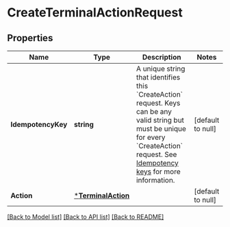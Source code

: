# CreateTerminalActionRequest

## Properties

 Name               | Type                                     | Description                                                                                                                                                                                                                                                                     | Notes             
--------------------|------------------------------------------|---------------------------------------------------------------------------------------------------------------------------------------------------------------------------------------------------------------------------------------------------------------------------------|-------------------
 **IdempotencyKey** | **string**                               | A unique string that identifies this &#x60;CreateAction&#x60; request. Keys can be any valid string but must be unique for every &#x60;CreateAction&#x60; request.  See [Idempotency keys](https://developer.squareup.com/docs/basics/api101/idempotency) for more information. | [default to null] 
 **Action**         | [***TerminalAction**](TerminalAction.md) |                                                                                                                                                                                                                                                                                 | [default to null] 

[[Back to Model list]](../README.md#documentation-for-models) [[Back to API list]](../README.md#documentation-for-api-endpoints) [[Back to README]](../README.md)

